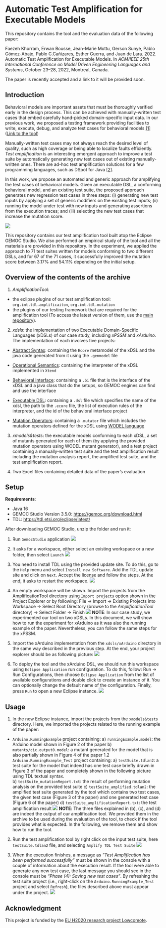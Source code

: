 # Automatic Test Amplification for Executable Models
This repository contains the tool and the evaluation data of the following paper:

Faezeh Khorram, Erwan Bousse, Jean-Marie Mottu, Gerson Sunyé, Pablo Gómez-Abajo, Pablo C.Cañizares, Esther Guerra, and Juan de Lara. 2022. Automatic Test Amplification for Executable Models. In *ACM/IEEE 25th International Conference on Model Driven Engineering Languages and Systems*, October 23–28, 2022, Montreal, Canada.

The paper is recently accepted and a link to it will be provided soon.

## Introduction
Behavioral models are important assets that must be thoroughly verified early in the design process. This can be achieved with manually-written test cases that embed carefully hand-picked domain-specific input data. 
In our previous work, we proposed a testing framework providing facilities to write, execute, debug, and analyze test cases for behavioral models [[1]](https://hal.archives-ouvertes.fr/hal-03723920) ([Link to the tool](https://gitlab.univ-nantes.fr/naomod/faezeh-public/xtdl))

Manually-written test cases may not always reach the desired level of quality, such as high coverage or being able to localize faults efficiently. *Test amplification* is an interesting emergent approach to improve a test suite by automatically generating new test cases out of existing manually-written ones. 
There are ad-hoc test amplification solutions for a few programming languages, such as DSpot for Java [[2]](https://github.com/STAMP-project/dspot/).

In this work, we propose an automated and generic approach for amplifying the test cases of behavioral models. Given an executable DSL, a conforming behavioral model, and an existing test suite, the proposed approach generates new regression test cases in three steps: 
(i) generating new test inputs by applying a set of generic modifiers on the existing test inputs; 
(ii) running the model under test with new inputs and generating assertions from the execution traces; and 
(iii) selecting the new test cases that increase the mutation score. 

![](/Screenshots/Overview.jpg)

This repository contains our test amplification tool built atop the Eclipse GEMOC Studio.
We also performed an empirical study of the tool and all the materials are provided in this repository. In the experiment, we applied the approach to 71 test suites written for models conforming to two different DSLs, and for 67 of the 71 cases, it successfully improved the mutation score between 3.17% and 54.11% depending on the initial setup.

## Overview of the contents of the archive
1.	*AmplificationTool*: 
- the eclipse plugins of our test amplification tool: `org.imt.tdl.amplificaiton`, `org.imt.tdl.mutation`
- the plugins of our testing framework that are required for the amplification tool (To access the latest version of them, use the [main repository](https://gitlab.univ-nantes.fr/naomod/faezeh-public/xtdl)).
2.	*xdsls*: the implementation of two Executable Domain-Specific Languages (xDSLs) of our case study, including *xPSSM* and *xArduino*. The implementation of each involves five projects:

- <u>Abstract Syntax</u>: containing the `Ecore` metamodel of the xDSL and the java code generated from it using the `.genmodel` file

- <u>Operational Semantics</u>: containing the interpreter of the xDSL implemented in `Xtend`

- <u>Behavioral Interface</u>: containing a `.bi` file that is the interface of the xDSL and a java class that do the setups, so GEMOC engines can find and use the interface 

- <u>Executable DSL</u>: containing a `.dsl` file which specifies the name of the xdsl, the path to the `.ecore` file, the list of execution rules of the interpreter, and the id of the behavioral interface project

- <u>Mutation Operators</u>: containing a `.mutator` file which includes the mutation operators defined for the xDSL using [WODEL language](https://gomezabajo.github.io/Wodel/)

3.	*xmodels&tests*: the executable models conforming to each xDSL, a set of mutants generated for each of them (by applying the provided mutation operators using WODEL mutant generator), and a test project containing a manually-written test suite and the test amplification result including the mutation analysis report, the amplified test suite, and the test amplification report.

4.	Two Excel files containing detailed data of the paper’s evaluation

## Setup
**Requirements**: 
- Java 16
- GEMOC Studio Version 3.5.0: https://gemoc.org/download.html
- TDL: https://tdl.etsi.org/eclipse/latest/

After downloading GEMOC Studio, unzip the folder and run it:
1.	Run `GemocStudio` application
![](/Screenshots/runGemoc.png)
2.	It asks for a workspace, either select an existing workspace or a new folder, then select `Launch`
![](/Screenshots/selectWorkspace.png)
3.	You need to install TDL using the provided update site. To do this, go to the `Help` menu and select `Install new Software`. Add the TDL update site and click on `Next`. Accept the license and follow the steps. At the end, it asks to restart the workspace.
 ![](/Screenshots/installTDL.png)
4.	An empty workspace will be shown. Import the projects from the AmplificationTool directory using `Import projects` option shown in the Project Explorer or by following: File -> Import -> Existing Projects into Workspace -> Select Root Directory (browse to the *AmplificationTool* directory) -> Select Folder -> Finish
  ![](/Screenshots/importProjects.png)
**NOTE**: In our case study, we experimented our tool on two xDSLs. In this document, we will show how to run the experiment for xArduino as it was also the running example of the paper. Nevertheless, you can follow the same steps for the xPSSM.

5.	Import the xArduino implementation from the `xdsls/xArduino` directory in the same way described in the previous step. At the end, your project explorer should be as following picture:
![](/Screenshots/projectExplorer.png)
6.	To deploy the tool and the xArduino DSL, we should run this workspace using `Eclipse Application` run configuration. To do this, follow: Run -> Run Configurations, then choose `Eclipse Application` from the list of available configurations and double click to create an instance of it. You can optionally change the default name of the configuration. Finally, press `Run` to open a new Eclipse instance.
![](/Screenshots/runConfiguration.png)
## Usage

1.	In the new Eclipse instance, import the projects from the `xmodels&tests` directory. Here, we imported the projects related to the running example of the paper:
- `Arduino.RunningExample` project containing:
a)	`runningExample.model`: the Arduino model shown in Figure 2 of the paper
b)	`mutants/cic.output0.model`: a mutant generated for the model that is also partially shown in Figure 4 of the paper
1.2	`Arduino.RunningExample_Test` project containing:
a)	`testSuite.tdlan2`: a test suite for the model that indeed has one test case briefly drawn in Figure 3 of the paper and completely shown in the following picture using TDL textual syntax.  
b)	`testSuite_mutationReport.txt`: the result of performing mutation analysis on the provided test suite
c)	`testSuite_amplified.tdlan2`: the amplified test suite generated by the tool which contains two test cases, the given test case (Figure 3 of the paper) and one generated test case (Figure 6 of the paper)
d)	`testSuite_amplificationReport.txt`: the test amplification result
![](/Screenshots/importModel%26tests.png)
**NOTE**: The three files explained in (b), (c), and (d) are indeed the output of our amplification tool. We provided them in the archive to be used during the evaluation of the tool, to check if the tool provides what is expected. In the following, we remove them and show how to run the tool.

2.	Run the test amplification tool by right click on the input test suite, here `testSuite.tdlan2` file, and selecting `Amplify TDL Test Suite`
![](/Screenshots/runAmplification.png)

3.	When the execution finishes, a message as *“Test Amplification has been performed successfully”* must be shown in the console with a couple of information about the execution result. If the tool were able to generate any new test case, the last message you should see in the console must be *“Phase (4): Saving new test cases”*. By refreshing the test suite project (i.e., right-click on the `Arduino.RunningExample_Test` project and select `Refresh`), the files described above must appear under the project.
![](/Screenshots/amplificationResult.png)
## Acknowledgment
This project is funded by the [EU H2020 research project Lowcomote](https://www.lowcomote.eu/).
